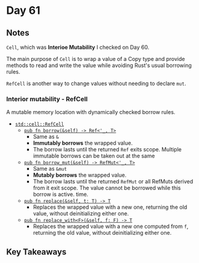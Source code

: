 # Day 61

## Notes

`Cell`, which was **Interioe Mutability** I checked on Day 60.

The main purpose of `Cell` is to wrap a value of a Copy type and provide methods to read and write the value while avoiding Rust's usual borrowing rules.

`RefCell` is another way to change values without needing to declare `mut`.

### Interior mutability - RefCell

A mutable memory location with dynamically checked borrow rules.

- [`std::cell::RefCell`](https://doc.rust-lang.org/std/cell/struct.RefCell.html)
  - [`pub fn borrow(&self) -> Ref<'_, T>`](https://doc.rust-lang.org/std/cell/struct.RefCell.html#method.borrow)
    - Same as `&`
    - **Immutably borrows** the wrapped value.
    - The borrow lasts until the returned `Ref` exits scope. Multiple immutable borrows can be taken out at the same 
  - [`pub fn borrow_mut(&self) -> RefMut<'_, T>`](https://doc.rust-lang.org/std/cell/struct.RefCell.html#method.borrow_mut)
    - Same as `&mut`
    - **Mutably borrows** the wrapped value.
    - The borrow lasts until the returned `RefMut` or all RefMuts derived from it exit scope. The value cannot be borrowed while this borrow is active.
time.
  - [`pub fn replace(&self, t: T) -> T`](https://doc.rust-lang.org/std/cell/struct.RefCell.html#method.replace)
    - Replaces the wrapped value with a new one, returning the old value, without deinitializing either one.
  - [`pub fn replace_with<F>(&self, f: F) -> T`](https://doc.rust-lang.org/std/cell/struct.RefCell.html#method.replace_with)
    - Replaces the wrapped value with a new one computed from `f`, returning the old value, without deinitializing either one.
## Key Takeaways
